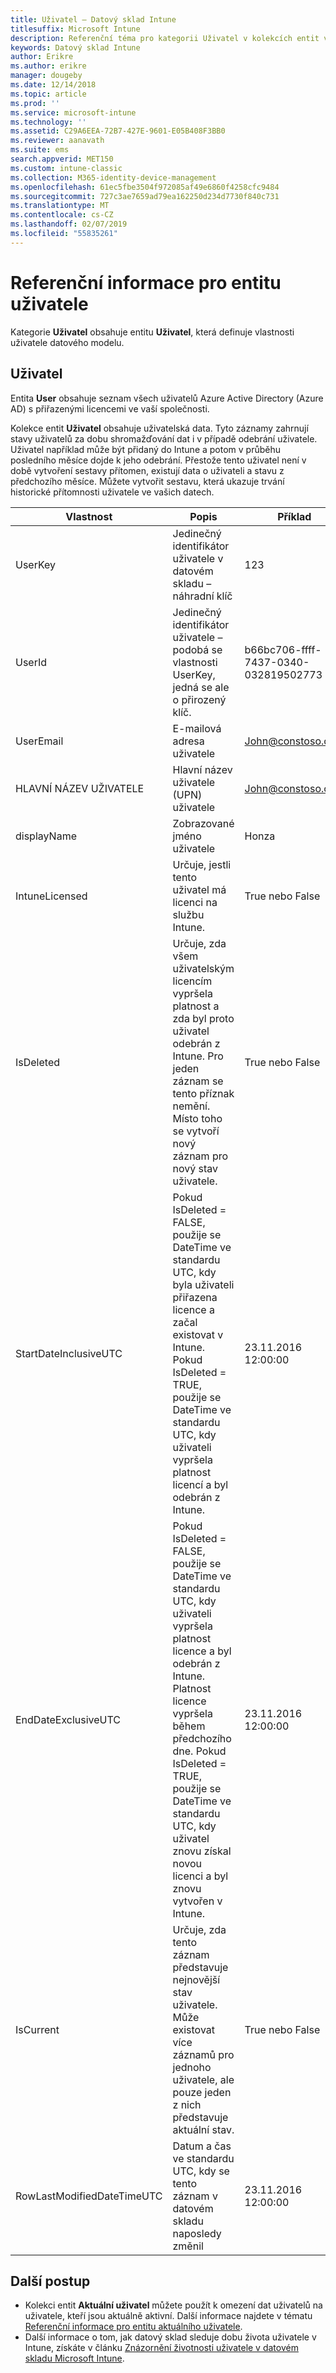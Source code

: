 ```yaml
---
title: Uživatel – Datový sklad Intune
titlesuffix: Microsoft Intune
description: Referenční téma pro kategorii Uživatel v kolekcích entit v rozhraní API datového skladu Intune
keywords: Datový sklad Intune
author: Erikre
ms.author: erikre
manager: dougeby
ms.date: 12/14/2018
ms.topic: article
ms.prod: ''
ms.service: microsoft-intune
ms.technology: ''
ms.assetid: C29A6EEA-72B7-427E-9601-E05B408F3BB0
ms.reviewer: aanavath
ms.suite: ems
search.appverid: MET150
ms.custom: intune-classic
ms.collection: M365-identity-device-management
ms.openlocfilehash: 61ec5fbe3504f972085af49e6860f4258cfc9484
ms.sourcegitcommit: 727c3ae7659ad79ea162250d234d7730f840c731
ms.translationtype: MT
ms.contentlocale: cs-CZ
ms.lasthandoff: 02/07/2019
ms.locfileid: "55835261"
---
```

# <a name="reference-for-user-entity"></a>Referenční informace pro entitu uživatele

Kategorie **Uživatel** obsahuje entitu **Uživatel**, která definuje vlastnosti uživatele datového modelu.

## <a name="user"></a>Uživatel

Entita **User** obsahuje seznam všech uživatelů Azure Active Directory (Azure AD) s přiřazenými licencemi ve vaší společnosti.

Kolekce entit **Uživatel** obsahuje uživatelská data. Tyto záznamy zahrnují stavy uživatelů za dobu shromažďování dat i v případě odebrání uživatele. Uživatel například může být přidaný do Intune a potom v průběhu posledního měsíce dojde k jeho odebrání. Přestože tento uživatel není v době vytvoření sestavy přítomen, existují data o uživateli a stavu z předchozího měsíce. Můžete vytvořit sestavu, která ukazuje trvání historické přítomnosti uživatele ve vašich datech.

| Vlastnost  | Popis | Příklad |
|---------|------------|--------|
| UserKey |Jedinečný identifikátor uživatele v datovém skladu – náhradní klíč |123 |
| UserId |Jedinečný identifikátor uživatele – podobá se vlastnosti UserKey, jedná se ale o přirozený klíč. |b66bc706-ffff-7437-0340-032819502773 |
| UserEmail |E-mailová adresa uživatele |John@constoso.com |
| HLAVNÍ NÁZEV UŽIVATELE | Hlavní název uživatele (UPN) uživatele | John@constoso.com |
| displayName |Zobrazované jméno uživatele |Honza |
| IntuneLicensed |Určuje, jestli tento uživatel má licenci na službu Intune. |True nebo False |
| IsDeleted | Určuje, zda všem uživatelským licencím vypršela platnost a zda byl proto uživatel odebrán z Intune. Pro jeden záznam se tento příznak nemění. Místo toho se vytvoří nový záznam pro nový stav uživatele. |True nebo False |
| StartDateInclusiveUTC |Pokud IsDeleted = FALSE, použije se DateTime ve standardu UTC, kdy byla uživateli přiřazena licence a začal existovat v Intune. Pokud IsDeleted = TRUE, použije se DateTime ve standardu UTC, kdy uživateli vypršela platnost licencí a byl odebrán z Intune. |23.11.2016 12:00:00 |
| EndDateExclusiveUTC |Pokud IsDeleted = FALSE, použije se DateTime ve standardu UTC, kdy uživateli vypršela platnost licence a byl odebrán z Intune. Platnost licence vypršela během předchozího dne. Pokud IsDeleted = TRUE, použije se DateTime ve standardu UTC, kdy uživatel znovu získal novou licenci a byl znovu vytvořen v Intune.  |23.11.2016 12:00:00 |
| IsCurrent |Určuje, zda tento záznam představuje nejnovější stav uživatele. Může existovat více záznamů pro jednoho uživatele, ale pouze jeden z nich představuje aktuální stav.  |True nebo False |
| RowLastModifiedDateTimeUTC |Datum a čas ve standardu UTC, kdy se tento záznam v datovém skladu naposledy změnil  |23.11.2016 12:00:00 |

## <a name="next-steps"></a>Další postup
 - Kolekci entit **Aktuální uživatel** můžete použít k omezení dat uživatelů na uživatele, kteří jsou aktuálně aktivní. Další informace najdete v tématu [Referenční informace pro entitu aktuálního uživatele](reports-ref-current-user.md).
 - Další informace o tom, jak datový sklad sleduje dobu života uživatele v Intune, získáte v článku [Znázornění životnosti uživatele v datovém skladu Microsoft Intune](reports-ref-user-timeline.md).
